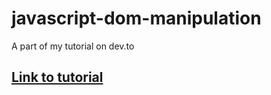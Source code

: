 # javascript-dom-manipulation
A part of my tutorial on dev.to 
## [Link to tutorial](https://dev.to/itsfz1/the-ultimate-guide-to-javascript-dom-manipulation-with-practice-project-jhh)
